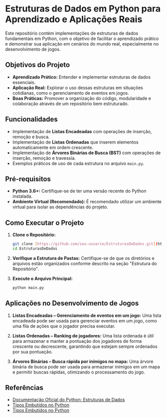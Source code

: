 # Estruturas de Dados em Python para Aprendizado e Aplicações Reais

Este repositório contém implementações de estruturas de dados fundamentais em Python, com o objetivo de facilitar o aprendizado prático e demonstrar sua aplicação em cenários do mundo real, especialmente no desenvolvimento de jogos.

## Objetivos do Projeto

* **Aprendizado Prático:** Entender e implementar estruturas de dados essenciais.
* **Aplicação Real:** Explorar o uso dessas estruturas em situações cotidianas, como o gerenciamento de eventos em jogos.
* **Boas Práticas:** Promover a organização do código, modularidade e colaboração através de um repositório bem estruturado.

## Funcionalidades

* Implementação de **Listas Encadeadas** com operações de inserção, remoção e busca.
* Implementação de **Listas Ordenadas** que inserem elementos automaticamente em ordem crescente.
* Implementação de **Árvores Binárias de Busca (BST)** com operações de inserção, remoção e travessia.
* Exemplos práticos de uso de cada estrutura no arquivo `main.py`.

## Pré-requisitos

* **Python 3.6+:** Certifique-se de ter uma versão recente do Python instalada.
* **Ambiente Virtual (Recomendado):** É recomendado utilizar um ambiente virtual para isolar as dependências do projeto.

## Como Executar o Projeto

1.  **Clone o Repositório:**
    ```bash
    git clone [https://github.com/seu-usuario/EstruturasDeDados.git](https://github.com/seu-usuario/EstruturasDeDados.git)
    cd EstruturasDeDados
    ```

2.  **Verifique a Estrutura de Pastas:**
    Certifique-se de que os diretórios e arquivos estão organizados conforme descrito na seção "Estrutura do Repositório".

3.  **Execute o Arquivo Principal:**
    ```bash
    python main.py
    ```

## Aplicações no Desenvolvimento de Jogos

1.  **Listas Encadeadas – Gerenciamento de eventos em um jogo:**
    Uma lista encadeada pode ser usada para gerenciar eventos em um jogo, como uma fila de ações que o jogador precisa executar.

2.  **Listas Ordenadas – Ranking de jogadores:**
    Uma lista ordenada é útil para armazenar e manter a pontuação dos jogadores de forma crescente ou decrescente, garantindo que estejam sempre ordenados por sua pontuação.

3.  **Árvores Binárias – Busca rápida por inimigos no mapa:**
    Uma árvore binária de busca pode ser usada para armazenar inimigos em um mapa e permitir buscas rápidas, otimizando o processamento do jogo.

## Referências

* [Documentação Oficial do Python: Estruturas de Dados](https://docs.python.org/3/tutorial/datastructures.html)
* [Tipos Embutidos no Python](https://docs.python.org/3/library/stdtypes.html)
* [Tipos Embutidos no Python](https://www.youtube.com/watch?v=ix9cRaBkVe0)
